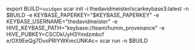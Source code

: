 export BUILD=`uuidgen`
scar init -i thedavidmeister/scarkeybase3:latest -n $BUILD -e KEYBASE_PAPERKEY="$KEYBASE_PAPERKEY" -e KEYBASE_USERNAME="thedavidmeister" -e HIVE_KEYBASE_PATH="keybase://team/humm_provenance" -e HIVE_PUBKEY=CSCDkUyH3Ymdzmbcf
e/OX9EeQg7DvoPRIYWKmcUNKAc=
scar run -n $BUILD
